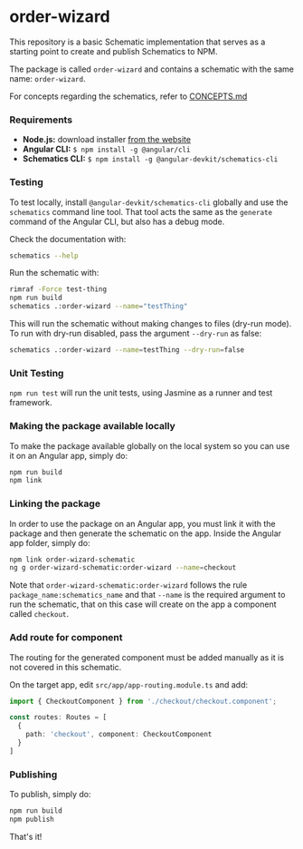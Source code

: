 # order-wizard

This repository is a basic Schematic implementation that serves as a starting point to create and publish Schematics to NPM.

The package is called `order-wizard` and contains a schematic with the same name: `order-wizard`.

For concepts regarding the schematics, refer to [CONCEPTS.md](https://github.com/tiago-eusebio-pbss/angular-schematics-example/blob/main/CONCEPTS.md "Concepts")

### Requirements

* **Node.js:** download installer [from the website](https://nodejs.org/en/ "Node.js")
* **Angular CLI:** `$ npm install -g @angular/cli`
* **Schematics CLI:** `$ npm install -g @angular-devkit/schematics-cli`

### Testing

To test locally, install `@angular-devkit/schematics-cli` globally and use the `schematics` command line tool. That tool acts the same as the `generate` command of the Angular CLI, but also has a debug mode.

Check the documentation with:
```bash
schematics --help
```

Run the schematic with:
```bash
rimraf -Force test-thing
npm run build
schematics .:order-wizard --name="testThing"
```

This will run the schematic without making changes to files (dry-run mode).
To run with dry-run disabled, pass the argument `--dry-run` as false:
```bash
schematics .:order-wizard --name=testThing --dry-run=false
```

### Unit Testing

`npm run test` will run the unit tests, using Jasmine as a runner and test framework.

### Making the package available locally

To make the package available globally on the local system so you can use it on an Angular app, simply do:
```bash
npm run build
npm link
```

### Linking the package

In order to use the package on an Angular app, you must link it with the package and then generate the schematic on the app.
Inside the Angular app folder, simply do:
```bash
npm link order-wizard-schematic
ng g order-wizard-schematic:order-wizard --name=checkout
```
Note that `order-wizard-schematic:order-wizard` follows the rule `package_name:schematics_name` and that `--name` is the required argument to run the schematic, that on this case will create on the app a component called `checkout`.

### Add route for component

The routing for the generated component must be added manually as it is not covered in this schematic.

On the target app, edit `src/app/app-routing.module.ts` and add:
```typescript
import { CheckoutComponent } from './checkout/checkout.component';

const routes: Routes = [
  {
    path: 'checkout', component: CheckoutComponent
  }
]
```

### Publishing

To publish, simply do:

```bash
npm run build
npm publish
```

That's it!
